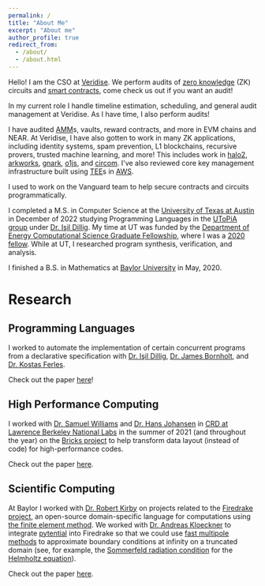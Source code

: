```yaml
---
permalink: /
title: "About Me"
excerpt: "About me"
author_profile: true
redirect_from:
  - /about/
  - /about.html
---
```


Hello! I am the CSO at [Veridise](https://veridise.com).
We perform audits of [zero knowledge](https://en.wikipedia.org/wiki/Zero-knowledge_proof) (ZK) circuits and [smart contracts](https://en.wikipedia.org/wiki/Smart_contract),
come check us out if you want an audit!

In my current role I handle timeline estimation, scheduling, and general audit management at Veridise. As I have time, I also perform audits!

I have audited [AMM](https://chain.link/education-hub/what-is-an-automated-market-maker-amm)s, vaults,
reward contracts, and more in EVM chains and NEAR.
At Veridise, I have also gotten to work in many ZK applications,
including identity systems, spam prevention, L1 blockchains, recursive provers,
trusted machine learning, and more! This includes work in [halo2](https://zcash.github.io/halo2/),
[arkworks](https://github.com/arkworks-rs), [gnark](https://github.com/Consensys/gnark), [o1js](https://docs.minaprotocol.com/zkapps/o1js), and [circom](https://docs.circom.io).
I've also reviewed core key management infrastructure built using [TEE](https://en.wikipedia.org/wiki/Trusted_execution_environment)s in [AWS](https://en.wikipedia.org/wiki/Amazon_Web_Services).

I used to work on the Vanguard team to help secure contracts and circuits programmatically.

I completed a M.S. in Computer Science at the [University of Texas at Austin](https://www.cs.utexas.edu) in December of 2022 studying Programming Languages in the [UToPiA group](https://utopia.cs.utexas.edu) under [Dr. Işil Dillig](https://cs.utexas.edu/~isil).
My time at UT was funded by the [Department of Energy Computational Science Graduate Fellowship](https://krellinst.org/csgf), where I was a [2020 fellow](https://www.krellinst.org/csgf/alumni/profile?n=sepanski2020).
While at UT, I researched program synthesis, verification, and analysis.

I finished a B.S. in Mathematics at [Baylor University](https://baylor.edu/math) in May, 2020.

Research
======================


Programming Languages
---------------------

I worked to automate the implementation of certain concurrent programs
from a declarative specification
with [Dr. Işil Dillig](https://cs.utexas.edu/~isil), [Dr. James Bornholt](https://www.cs.utexas.edu/~bornholt/),
and [Dr. Kostas Ferles](https://kferles.github.io/).

Check out the paper [here](../publication/2022-12-01-Synthesizing-fine-grained-synchronization-protocols-for-implicit-monitors)!

High Performance Computing
--------------------------

I worked with [Dr. Samuel Williams](https://crd.lbl.gov/divisions/amcr/computer-science-amcr/par/members/staff/samuel-williams/) and [Dr. Hans Johansen](https://crd.lbl.gov/divisions/amcr/computational-science-dept/anag/about/staff-and-postdocs/hans-johansen/)
in [CRD at Lawrence Berkeley National Labs](https://crd.lbl.gov) in the summer
of 2021 (and throughout the year) on the [Bricks project](https://github.com/CtopCsUtahEdu/bricklib) to help transform data layout (instead of code) for high-performance codes.

Check out the paper [here](../publication/2022-11-13-Maximizing-performance-through-memory-hierarchy-driven-data-layout-transformations).

Scientific Computing
--------------------

At Baylor I worked with [Dr. Robert Kirby](https://www.baylor.edu/math/index.php?id=90540)
on projects related to the [Firedrake project](https://www.firedrakeproject.org),
an open-source domain-specific language for computations using [the finite element method](https://www.en.wikipedia.org/wiki/Finite_element_method).
We worked with [Dr. Andreas Kloeckner](https://mathema.tician.de/aboutme/) to
integrate [pytential](https://documen.tician.de/pytential) into Firedrake
so that we could
use [fast multipole methods](https://www.en.wikipedia.org/wiki/Fast_multipole_method)
to approximate boundary conditions at infinity on a truncated domain
(see, for example, the [Sommerfeld radiation condition](https://www.en.wikipedia.org/wiki/Sommerfeld_radiation_condition)
 for the [Helmholtz equation](https://www.en.wikipedia.org/wiki/Helmholtz_equation)).

Check out the paper [here](../publication/2021-05-10-Finite-elements-for-Helmholtz-equations-with-a-nonlocal-boundary-condition).

